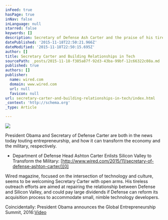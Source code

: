 ```yaml
---
inFeed: true
hasPage: true
inNav: false
inLanguage: null
starred: false
keywords: []
description: Secretary of Defense Ash Carter and the praise of his tireless work to build relationships in Silicon Valley.
datePublished: '2015-11-18T22:50:21.966Z'
dateModified: '2015-11-18T22:50:15.695Z'
author: []
title: Secretary Carter and Building Relationships in Tech
sourcePath: _posts/2015-11-18-f385a87f-92d3-43ba-99bf-12c66322c08a.md
published: true
authors: []
publisher:
  name: wired.com
  domain: www.wired.com
  url: null
  favicon: null
url: secretary-carter-and-building-relationships-in-tech/index.html
_context: 'http://schema.org'
_type: Article

---
```

![](http://www.wired.com/wp-content/uploads/2015/11/Unknown-1-1024x768.jpg)

President Obama and Secretary of Defense Carter are both in the news today touting entrepreneurship, and how it can transform the economy and the military, respectively. 

* Department of Defense Head Ashton Carter Enlists Silicon Valley to Transform the Military: [http://www.wired.com/2015/11/secretary-of-defense-ashton-carter/][0]

Wired magazine, focused on the intersection of technology and culture, seems to be welcoming Secretary Carter with open arms. His tireless outreach efforts are aimed at repairing the relationship between Defense and Silicon Valley, and could pay large dividends if Defense can reform its acquisition process to accommodate small, nimble technology developers. 

Coincidentally: President Obama announces the Global Entrepreneurship Summit, 2016:[Video][1]

[0]: http://www.wired.com/2015/11/secretary-of-defense-ashton-carter/
[1]: https://www.youtube.com/watch?v=T-8TvJcS78w